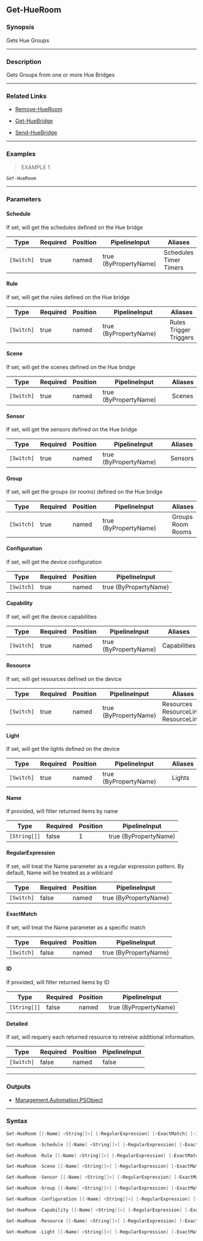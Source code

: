 Get-HueRoom
-----------

### Synopsis
Gets Hue Groups

---

### Description

Gets Groups from one or more Hue Bridges

---

### Related Links
* [Remove-HueRoom](Remove-HueRoom.md)

* [Get-HueBridge](Get-HueBridge.md)

* [Send-HueBridge](Send-HueBridge.md)

---

### Examples
> EXAMPLE 1

```PowerShell
Get-HueRoom
```

---

### Parameters
#### **Schedule**
If set, will get the schedules defined on the Hue bridge

|Type      |Required|Position|PipelineInput        |Aliases                       |
|----------|--------|--------|---------------------|------------------------------|
|`[Switch]`|true    |named   |true (ByPropertyName)|Schedules<br/>Timer<br/>Timers|

#### **Rule**
If set, will get the rules defined on the Hue bridge

|Type      |Required|Position|PipelineInput        |Aliases                       |
|----------|--------|--------|---------------------|------------------------------|
|`[Switch]`|true    |named   |true (ByPropertyName)|Rules<br/>Trigger<br/>Triggers|

#### **Scene**
If set, will get the scenes defined on the Hue bridge

|Type      |Required|Position|PipelineInput        |Aliases|
|----------|--------|--------|---------------------|-------|
|`[Switch]`|true    |named   |true (ByPropertyName)|Scenes |

#### **Sensor**
If set, will get the sensors defined on the Hue bridge

|Type      |Required|Position|PipelineInput        |Aliases|
|----------|--------|--------|---------------------|-------|
|`[Switch]`|true    |named   |true (ByPropertyName)|Sensors|

#### **Group**
If set, will get the groups (or rooms) defined on the Hue bridge

|Type      |Required|Position|PipelineInput        |Aliases                  |
|----------|--------|--------|---------------------|-------------------------|
|`[Switch]`|true    |named   |true (ByPropertyName)|Groups<br/>Room<br/>Rooms|

#### **Configuration**
If set, will get the device configuration

|Type      |Required|Position|PipelineInput        |
|----------|--------|--------|---------------------|
|`[Switch]`|true    |named   |true (ByPropertyName)|

#### **Capability**
If set, will get the device capabilities

|Type      |Required|Position|PipelineInput        |Aliases     |
|----------|--------|--------|---------------------|------------|
|`[Switch]`|true    |named   |true (ByPropertyName)|Capabilities|

#### **Resource**
If set, will get resources defined on the device

|Type      |Required|Position|PipelineInput        |Aliases                                     |
|----------|--------|--------|---------------------|--------------------------------------------|
|`[Switch]`|true    |named   |true (ByPropertyName)|Resources<br/>ResourceLink<br/>ResourceLinks|

#### **Light**
If set, will get the lights defined on the device

|Type      |Required|Position|PipelineInput        |Aliases|
|----------|--------|--------|---------------------|-------|
|`[Switch]`|true    |named   |true (ByPropertyName)|Lights |

#### **Name**
If provided, will filter returned items by name

|Type        |Required|Position|PipelineInput        |
|------------|--------|--------|---------------------|
|`[String[]]`|false   |1       |true (ByPropertyName)|

#### **RegularExpression**
If set, will treat the Name parameter as a regular expression pattern.  By default, Name will be treated as a wildcard

|Type      |Required|Position|PipelineInput        |
|----------|--------|--------|---------------------|
|`[Switch]`|false   |named   |true (ByPropertyName)|

#### **ExactMatch**
If set, will treat the Name parameter as a specific match

|Type      |Required|Position|PipelineInput        |
|----------|--------|--------|---------------------|
|`[Switch]`|false   |named   |true (ByPropertyName)|

#### **ID**
If provided, will filter returned items by ID

|Type        |Required|Position|PipelineInput        |
|------------|--------|--------|---------------------|
|`[String[]]`|false   |named   |true (ByPropertyName)|

#### **Detailed**
If set, will requery each returned resource to retreive additional information.

|Type      |Required|Position|PipelineInput|
|----------|--------|--------|-------------|
|`[Switch]`|false   |named   |false        |

---

### Outputs
* [Management.Automation.PSObject](https://learn.microsoft.com/en-us/dotnet/api/System.Management.Automation.PSObject)

---

### Syntax
```PowerShell
Get-HueRoom [[-Name] <String[]>] [-RegularExpression] [-ExactMatch] [-ID <String[]>] [-Detailed] [<CommonParameters>]
```
```PowerShell
Get-HueRoom -Schedule [[-Name] <String[]>] [-RegularExpression] [-ExactMatch] [-ID <String[]>] [-Detailed] [<CommonParameters>]
```
```PowerShell
Get-HueRoom -Rule [[-Name] <String[]>] [-RegularExpression] [-ExactMatch] [-ID <String[]>] [-Detailed] [<CommonParameters>]
```
```PowerShell
Get-HueRoom -Scene [[-Name] <String[]>] [-RegularExpression] [-ExactMatch] [-ID <String[]>] [-Detailed] [<CommonParameters>]
```
```PowerShell
Get-HueRoom -Sensor [[-Name] <String[]>] [-RegularExpression] [-ExactMatch] [-ID <String[]>] [-Detailed] [<CommonParameters>]
```
```PowerShell
Get-HueRoom -Group [[-Name] <String[]>] [-RegularExpression] [-ExactMatch] [-ID <String[]>] [-Detailed] [<CommonParameters>]
```
```PowerShell
Get-HueRoom -Configuration [[-Name] <String[]>] [-RegularExpression] [-ExactMatch] [-ID <String[]>] [-Detailed] [<CommonParameters>]
```
```PowerShell
Get-HueRoom -Capability [[-Name] <String[]>] [-RegularExpression] [-ExactMatch] [-ID <String[]>] [-Detailed] [<CommonParameters>]
```
```PowerShell
Get-HueRoom -Resource [[-Name] <String[]>] [-RegularExpression] [-ExactMatch] [-ID <String[]>] [-Detailed] [<CommonParameters>]
```
```PowerShell
Get-HueRoom -Light [[-Name] <String[]>] [-RegularExpression] [-ExactMatch] [-ID <String[]>] [-Detailed] [<CommonParameters>]
```

